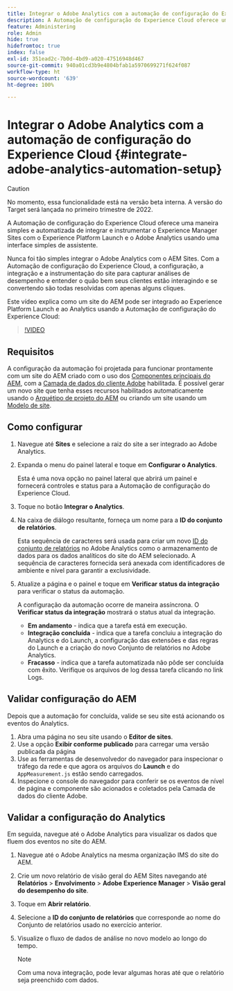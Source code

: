 ```yaml
---
title: Integrar o Adobe Analytics com a automação de configuração do Experience Cloud
description: A Automação de configuração do Experience Cloud oferece uma maneira simples e automatizada de integrar e instrumentar o Experience Manager Sites com o Experience Platform Launch e o Adobe Analytics usando uma interface simples de assistente. Saiba como usar a configuração automatizada em seu próprio site.
feature: Administering
role: Admin
hide: true
hidefromtoc: true
index: false
exl-id: 351ead2c-7b0d-4bd9-a020-47516948d467
source-git-commit: 940a01cd3b9e4804bfab1a5970699271f624f087
workflow-type: ht
source-wordcount: '639'
ht-degree: 100%

---
```


# Integrar o Adobe Analytics com a automação de configuração do Experience Cloud {#integrate-adobe-analytics-automation-setup}

>[!CAUTION]
>
> No momento, essa funcionalidade está na versão beta interna. A versão do Target será lançada no primeiro trimestre de 2022.

A Automação de configuração do Experience Cloud oferece uma maneira simples e automatizada de integrar e instrumentar o Experience Manager Sites com o Experience Platform Launch e o Adobe Analytics usando uma interface simples de assistente.

Nunca foi tão simples integrar o Adobe Analytics com o AEM Sites. Com a Automação de configuração do Experience Cloud, a configuração, a integração e a instrumentação do site para capturar análises de desempenho e entender o quão bem seus clientes estão interagindo e se convertendo são todas resolvidas com apenas alguns cliques.

Este vídeo explica como um site do AEM pode ser integrado ao Experience Platform Launch e ao Analytics usando a Automação de configuração do Experience Cloud:

>[!VIDEO](https://video.tv.adobe.com/v/339605/?quality=12)

## Requisitos

A configuração da automação foi projetada para funcionar prontamente com um site do AEM criado com o uso dos [Componentes principais do AEM](https://experienceleague.adobe.com/docs/experience-manager-core-components/using/introduction.html?lang=pt-BR), com a [Camada de dados do cliente Adobe](https://experienceleague.adobe.com/docs/experience-manager-core-components/using/developing/data-layer/overview.html?lang=pt_BR) habilitada. É possível gerar um novo site que tenha esses recursos habilitados automaticamente usando o [Arquétipo de projeto do AEM](https://experienceleague.adobe.com/docs/experience-manager-core-components/using/developing/archetype/overview.html?lang=pt_BR) ou criando um site usando um [Modelo de site](/help/journey-sites/quick-site/create-site.md).

## Como configurar

1. Navegue até **Sites** e selecione a raiz do site a ser integrado ao Adobe Analytics.
1. Expanda o menu do painel lateral e toque em **Configurar o Analytics**.

   Esta é uma nova opção no painel lateral que abrirá um painel e fornecerá controles e status para a Automação de configuração do Experience Cloud.
1. Toque no botão **Integrar o Analytics**.
1. Na caixa de diálogo resultante, forneça um nome para a **ID do conjunto de relatórios**.

   Esta sequência de caracteres será usada para criar um novo [ID do conjunto de relatórios](https://experienceleague.adobe.com/docs/analytics/admin/manage-report-suites/new-report-suite/t-create-a-report-suite.html?lang=pt_BR) no Adobe Analytics como o armazenamento de dados para os dados analíticos do site do AEM selecionado. A sequência de caracteres fornecida será anexada com identificadores de ambiente e nível para garantir a exclusividade.

1. Atualize a página e o painel e toque em **Verificar status da integração** para verificar o status da automação.

   A configuração da automação ocorre de maneira assíncrona. O **Verificar status da integração** mostrará o status atual da integração.

   * **Em andamento** - indica que a tarefa está em execução.
   * **Integração concluída** - indica que a tarefa concluiu a integração do Analytics e do Launch, a configuração das extensões e das regras do Launch e a criação do novo Conjunto de relatórios no Adobe Analytics.
   * **Fracasso** - indica que a tarefa automatizada não pôde ser concluída com êxito. Verifique os arquivos de log dessa tarefa clicando no link Logs.

## Validar configuração do AEM 

Depois que a automação for concluída, valide se seu site está acionando os eventos do Analytics.

1. Abra uma página no seu site usando o **Editor de sites**.
1. Use a opção **Exibir conforme publicado** para carregar uma versão publicada da página
1. Use as ferramentas de desenvolvedor do navegador para inspecionar o tráfego da rede e que agora os arquivos do **Launch** e do `AppMeasurement.js` estão sendo carregados.
1. Inspecione o console do navegador para conferir se os eventos de nível de página e componente são acionados e coletados pela Camada de dados do cliente Adobe.

## Validar a configuração do Analytics

Em seguida, navegue até o Adobe Analytics para visualizar os dados que fluem dos eventos no site do AEM.

1. Navegue até o Adobe Analytics na mesma organização IMS do site do AEM.
1. Crie um novo relatório de visão geral do AEM Sites navegando até **Relatórios** > **Envolvimento** > **Adobe Experience Manager** > **Visão geral do desempenho do site**.
1. Toque em **Abrir relatório**.
1. Selecione a **ID do conjunto de relatórios** que corresponde ao nome do Conjunto de relatórios usado no exercício anterior.
1. Visualize o fluxo de dados de análise no novo modelo ao longo do tempo.

   >[!NOTE]
   >
   > Com uma nova integração, pode levar algumas horas até que o relatório seja preenchido com dados.
